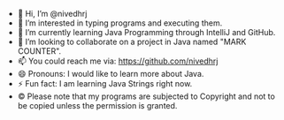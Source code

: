 - 👋 Hi, I’m @nivedhrj
- 👀 I’m interested in typing programs and executing them.
- 🌱 I’m currently learning Java Programming through IntelliJ and GitHub.
- 💞️ I’m looking to collaborate on a project in Java named "MARK COUNTER".
- 📫 You could reach me via: https://github.com/nivedhrj
- 😄 Pronouns: I would like to learn more about Java.
- ⚡ Fun fact: I am learning Java Strings right now.
- ©️ Please note that my programs are subjected to Copyright and not to be copied unless the permission is granted. 

<!---
nivedhrj/nivedhrj is a ✨ special ✨ repository because its `README.md` (this file) appears on your GitHub profile.
You can click the Preview link to take a look at your changes.
--->
